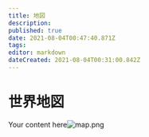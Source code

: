 ```yaml
---
title: 地図
description: 
published: true
date: 2021-08-04T00:47:40.871Z
tags: 
editor: markdown
dateCreated: 2021-08-04T00:31:00.842Z
---
```


# 世界地図
Your content here![map.png](/map.png)